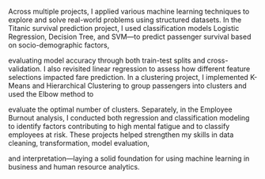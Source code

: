 Across multiple projects, I applied various machine learning techniques to explore and solve real-world problems using structured datasets. In the Titanic survival prediction project, I used classification models Logistic Regression, Decision Tree, and SVM—to predict passenger survival based on socio-demographic factors, 

evaluating model accuracy through both train-test splits and cross-validation. I also revisited linear regression to assess how different feature selections impacted fare prediction. In a clustering project, I implemented K-Means and Hierarchical Clustering to group passengers into clusters and used the Elbow method to 

evaluate the optimal number of clusters. Separately, in the Employee Burnout analysis, I conducted both regression and classification modeling to identify factors contributing to high mental fatigue and to classify employees at risk. These projects helped strengthen my skills in data cleaning, transformation, model evaluation, 

and interpretation—laying a solid foundation for using machine learning in business and human resource analytics.
